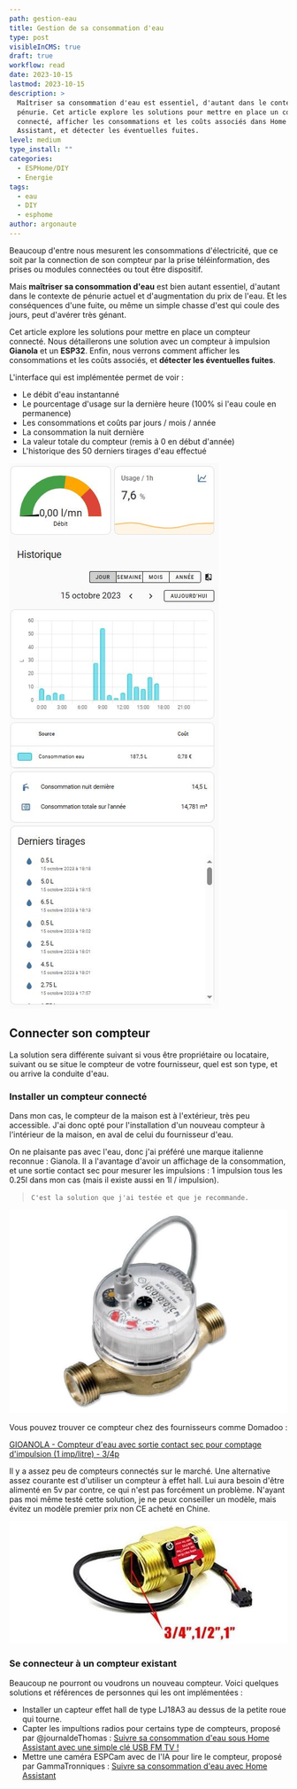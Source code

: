 ```yaml
---
path: gestion-eau
title: Gestion de sa consommation d'eau
type: post
visibleInCMS: true
draft: true
workflow: read
date: 2023-10-15
lastmod: 2023-10-15
description: >
  Maîtriser sa consommation d'eau est essentiel, d'autant dans le contexte de
  pénurie. Cet article explore les solutions pour mettre en place un compteur
  connecté, afficher les consommations et les coûts associés dans Home
  Assistant, et détecter les éventuelles fuites.
level: medium
type_install: ""
categories:
  - ESPHome/DIY
  - Energie
tags:
  - eau
  - DIY
  - esphome
author: argonaute
---
```

Beaucoup d'entre nous mesurent les consommations d'électricité, que ce soit par la connection de son compteur par la prise téléinformation, des prises ou modules connectées ou tout être dispositif.

Mais **maîtriser sa consommation d'eau** est bien autant essentiel, d'autant dans le contexte de pénurie actuel et d'augmentation du prix de l'eau. Et les conséquences d'une fuite, ou même un simple chasse d'est qui coule des jours, peut d'avérer très génant.

Cet article explore les solutions pour mettre en place un compteur connecté. Nous détaillerons une solution avec un compteur à impulsion **Gianola** et un **ESP32**. Enfin, nous verrons comment afficher les consommations et les coûts associés, et **détecter les éventuelles fuites**.

L'interface qui est implémentée permet de voir :

- Le débit d'eau instantanné
- Le pourcentage d'usage sur la dernière heure (100% si l'eau coule en permanence)
- Les consommations et coûts par jours / mois / année
- La consommation la nuit dernière
- La valeur totale du compteur (remis à 0 en début d'année)
- L'historique des 50 derniers tirages d'eau effectué

![Interface gestion de l'eau](img/interface.jpg)

## Connecter son compteur

La solution sera différente suivant si vous être propriétaire ou locataire, suivant ou se situe le compteur de votre fournisseur, quel est son type, et ou arrive la conduite d'eau.

### Installer un compteur connecté

Dans mon cas, le compteur de la maison est à l'extérieur, très peu accessible. J'ai donc opté pour l'installation d'un nouveau compteur à l'intérieur de la maison, en aval de celui du fournisseur d'eau.

On ne plaisante pas avec l'eau, donc j'ai préféré une marque italienne reconnue : Gianola. Il a l'avantage d'avoir un affichage de la consommation, et une sortie contact sec pour mesurer les impulsions : 1 impulsion tous les  0.25l dans mon cas (mais il existe aussi en 1l / impulsion).

> `C'est la solution que j'ai testée et que je recommande.`

![](img/compteur-gioanola.jpg)

Vous pouvez trouver ce compteur chez des fournisseurs comme Domadoo :

[GIOANOLA - Compteur d'eau avec sortie contact sec pour comptage d'impulsion (1 imp/litre) - 3/4p](https://www.domotique-store.fr/domotique/modules-domotiques/detecteurs-capteurs-mesure/mesure-de-consommation-d-eau/434-gioanola-compteur-d-eau-avec-sortie-contact-sec-pour-comptage-d-impulsion-34p-1-implitre.html)

Il y a assez peu de compteurs connectés sur le marché. Une alternative assez courante est d'utiliser un compteur à effet hall. Lui aura besoin d'être alimenté en 5v par contre, ce qui n'est pas forcément un problème. N'ayant pas moi même testé cette solution, je ne peux conseiller un modèle, mais évitez un modèle premier prix non CE acheté en Chine.

![Compteur effet hall](img/compteur-effet-hall.jpg)

### Se connecteur à un compteur existant

Beaucoup ne pourront ou voudrons un nouveau compteur. Voici quelques solutions et références de personnes qui les ont implémentées :

- Installer un capteur effet hall de type LJ18A3 au dessus de la petite roue qui tourne.
- Capter les impultions radios pour certains type de compteurs, proposé par @journaldeThomas : [Suivre sa consommation d'eau sous Home Assistant avec une simple clé USB FM TV !](https://www.youtube.com/watch?v=m5R6sfsGmvE)
- Mettre une caméra ESPCam avec de l'IA pour lire le compteur, proposé par GammaTronniques : [Suivre sa consommation d'eau avec Home Assistant](https://www.youtube.com/watch?v=1uwoAWvP6f8)
